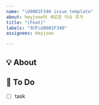 ```yaml
---
name: "\U0001F340 issue template"
about: heyjooo의 새로운 이슈 추가
title: "[Feat]"
labels: "희주\U0001F340"
assignees: Heyjooo

---
```


## 💡 About
<!--무엇에 관한 이슈인지 소개해주세요.-->

## 📝 To Do
- [ ] task
